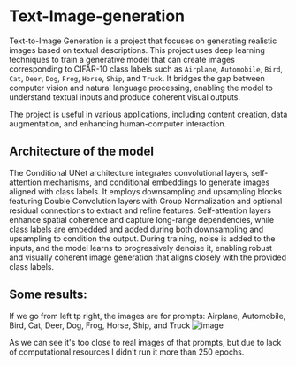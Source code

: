# Text-Image-generation
Text-to-Image Generation is a project that focuses on generating realistic images based on textual descriptions. This project uses deep learning techniques to train a generative model that can create images corresponding to CIFAR-10 class labels such as `Airplane`, `Automobile`, `Bird`, `Cat`, `Deer`, `Dog`, `Frog`, `Horse`, `Ship`, and `Truck`. It bridges the gap between computer vision and natural language processing, enabling the model to understand textual inputs and produce coherent visual outputs.  

The project is useful in various applications, including content creation, data augmentation, and enhancing human-computer interaction.

## Architecture of the model

The Conditional UNet architecture integrates convolutional layers, self-attention mechanisms, and conditional embeddings to generate images aligned with class labels. It employs downsampling and upsampling blocks featuring Double Convolution layers with Group Normalization and optional residual connections to extract and refine features. Self-attention layers enhance spatial coherence and capture long-range dependencies, while class labels are embedded and added during both downsampling and upsampling to condition the output. During training, noise is added to the inputs, and the model learns to progressively denoise it, enabling robust and visually coherent image generation that aligns closely with the provided class labels.

## Some results:
If we go from left tp right, the images are for prompts: Airplane, Automobile, Bird, Cat, Deer, Dog, Frog, Horse, Ship, and Truck
![image](https://github.com/user-attachments/assets/054d41b7-9569-44a5-9ba4-414ec45492f5)

As we can see it's too close to real images of that prompts, but due to lack of computational resources I didn't run it more than 250 epochs.




